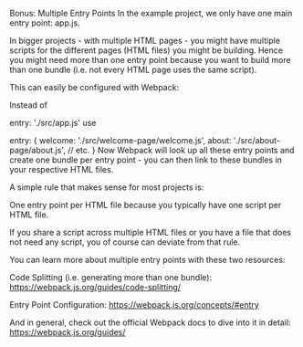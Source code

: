 Bonus: Multiple Entry Points
In the example project, we only have one main entry point: app.js.

In bigger projects - with multiple HTML pages - you might have multiple scripts for the different pages (HTML files) you might be building. Hence you might need more than one entry point because you want to build more than one bundle (i.e. not every HTML page uses the same script).

This can easily be configured with Webpack:

Instead of

entry: './src/app.js'
use

entry: {
    welcome: './src/welcome-page/welcome.js',
    about: './src/about-page/about.js',
    // etc.
}
Now Webpack will look up all these entry points and create one bundle per entry point - you can then link to these bundles in your respective HTML files.

A simple rule that makes sense for most projects is:

One entry point per HTML file because you typically have one script per HTML file.

If you share a script across multiple HTML files or you have a file that does not need any script, you of course can deviate from that rule.

You can learn more about multiple entry points with these two resources:

Code Splitting (i.e. generating more than one bundle): https://webpack.js.org/guides/code-splitting/

Entry Point Configuration: https://webpack.js.org/concepts/#entry

And in general, check out the official Webpack docs to dive into it in detail: https://webpack.js.org/guides/